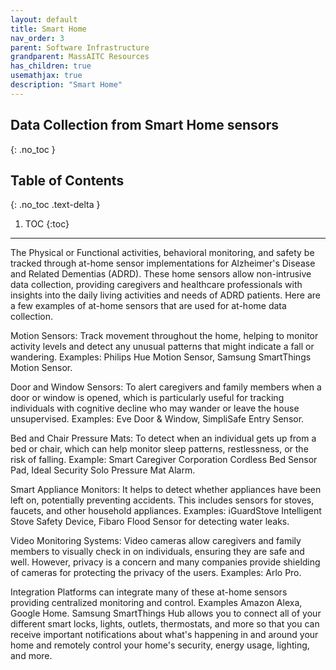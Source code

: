 ```yaml
---
layout: default
title: Smart Home
nav_order: 3
parent: Software Infrastructure
grandparent: MassAITC Resources
has_children: true
usemathjax: true
description: "Smart Home"
---
```

## Data Collection from Smart Home sensors
{: .no_toc }

## Table of Contents
{: .no_toc .text-delta }

1. TOC
{:toc}
---
The Physical or Functional activities, behavioral monitoring, and safety be tracked through at-home sensor implementations for Alzheimer's Disease and Related Dementias (ADRD). These home sensors allow non-intrusive data collection, providing caregivers and healthcare professionals with insights into the daily living activities and needs of ADRD patients. Here are a few examples of at-home sensors that are used for at-home data collection.

Motion Sensors: Track movement throughout the home, helping to monitor activity levels and detect any unusual patterns that might indicate a fall or wandering. Examples: Philips Hue Motion Sensor, Samsung SmartThings Motion Sensor.

Door and Window Sensors: To alert caregivers and family members when a door or window is opened, which is particularly useful for tracking individuals with cognitive decline who may wander or leave the house unsupervised. Examples: Eve Door & Window, SimpliSafe Entry Sensor.

Bed and Chair Pressure Mats:  To detect when an individual gets up from a bed or chair, which can help monitor sleep patterns, restlessness, or the risk of falling. Example: Smart Caregiver Corporation Cordless Bed Sensor Pad, Ideal Security Solo Pressure Mat Alarm.

Smart Appliance Monitors: It helps to detect whether appliances have been left on, potentially preventing accidents. This includes sensors for stoves, faucets, and other household appliances.
Examples: iGuardStove Intelligent Stove Safety Device, Fibaro Flood Sensor for detecting water leaks.

Video Monitoring Systems: Video cameras allow caregivers and family members to visually check in on individuals, ensuring they are safe and well. However, privacy is a concern and many companies provide shielding of cameras for protecting the privacy of the users. Examples: Arlo Pro.

Integration Platforms can integrate many of these at-home sensors providing centralized monitoring and control. Examples Amazon Alexa, Google Home. Samsung SmartThings Hub allows you to connect all of your different smart locks, lights, outlets, thermostats, and more so that you can receive important notifications about what's happening in and around your home and remotely control your home's security, energy usage, lighting, and more.